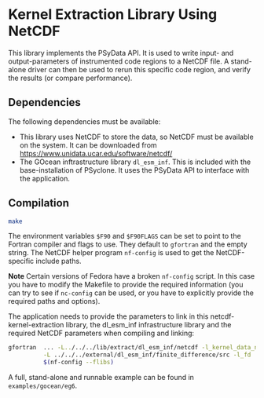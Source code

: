 # Kernel Extraction Library Using NetCDF

This library implements the PSyData API. It is used to write
input- and output-parameters of instrumented code regions to a NetCDF
file. A stand-alone driver can then be used to rerun this specific
code region, and verify the results (or compare performance).

## Dependencies

The following dependencies must be available:
- This library uses NetCDF to store the data, so NetCDF must
  be available on the system. It can be downloaded from
  https://www.unidata.ucar.edu/software/netcdf/
- The GOcean inftrastructure library ``dl_esm_inf``. This is
  included with the base-installation of PSyclone.
It uses the PSyData API to interface with the application.

## Compilation

```sh
make
```
The environment variables ``$F90`` and ``$F90FLAGS`` can be set
to point to the Fortran compiler and flags to use. They default to
``gfortran`` and the empty string. The NetCDF helper program
``nf-config`` is used to get the NetCDF-specific include paths.

**Note** Certain versions of Fedora have a broken ``nf-config`` script. In
this case you have to modify the Makefile to provide the required
information (you can try to see if ``nc-config`` can be used,
or you have to explicitly provide the required paths and options).

The application needs to provide the parameters to link in
this netcdf-kernel-extraction library, the dl_esm_inf infrastructure library
and the required NetCDF parameters when compiling and linking:

```sh
gfortran  ... -L../../../lib/extract/dl_esm_inf/netcdf -l_kernel_data_netcdf \
          -L ../../../external/dl_esm_inf/finite_difference/src -l_fd        \
          $(nf-config --flibs)

```
A full, stand-alone and runnable example can be found in
``examples/gocean/eg6``.
